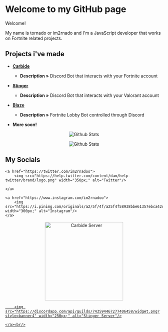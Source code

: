 # Welcome to my GitHub page

Welcome!

My name is tornado or im2rnado and I'm a JavaScript developer that works on Fortnite related projects.

## Projects i've made

* **[Carbide](https://github.com/im2rnado/Carbide-Help)**

  * **Description »** Discord Bot that interacts with your Fortnite account

* **[Stinger](https://github.com/im2rnado/Stinger-Help)**

  * **Description »** Discord Bot that interacts with your Valorant account

* **[Blaze](https://github.com/im2rnado/Blaze-Help)**

  * **Description »** Fortnite Lobby Bot controlled through Discord

* **More soon!**

<p align="center">
   <img src="https://github-readme-stats.vercel.app/api?username=im2rnado&show_icons=true&theme=dark" alt="Github Stats"/>
</p>
<p align="center">
   <img src="https://github-readme-stats.vercel.app/api/top-langs/?username=im2rnado&layout=compact" alt="Github Stats"/>
</p>

## My Socials

<p align="center">

    <a href="https://twitter.com/im2rnadoo">
        <img src="https://help.twitter.com/content/dam/help-twitter/brand/logo.png" width="350px;" alt="Twitter"/>

    </a>

    <a href="https://www.instagram.com/im2rnadoo">
        <img src="https://i.pinimg.com/originals/a2/5f/4f/a25f4f58938bbe61357ebca42d23866f.png" width="300px;" alt="Instagram"/>
    </a>

</p>
<p align="center">
    <a href="http://discord.gg/5pKvUpA">
        <img src="https://discordapp.com/api/guilds/739856631038345266/widget.png?style=banner4" width="250px;" alt="Carbide Server"/>
    </a><br/>
    <a href="http://discord.gg/hKpcjhK">

        <img src="https://discordapp.com/api/guilds/743594467277406458/widget.png?style=banner4" width="250px;" alt="Stinger Server"/>

    </a><br/>
</p>
